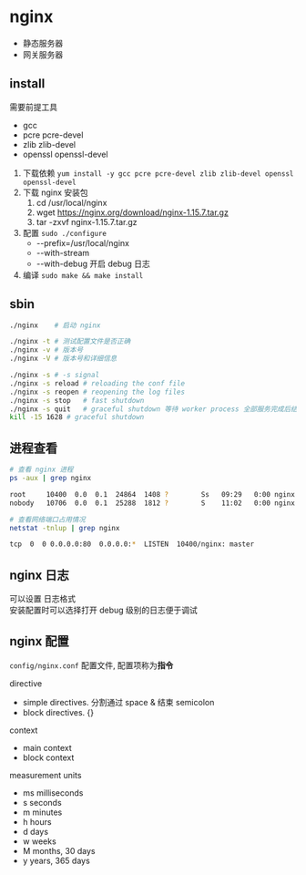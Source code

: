 # nginx

- 静态服务器
- 网关服务器

## install

需要前提工具

- gcc
- pcre pcre-devel
- zlib zlib-devel
- openssl openssl-devel

1. 下载依赖 `yum install -y gcc pcre pcre-devel zlib zlib-devel openssl openssl-devel`
2. 下载 nginx 安装包
    1. cd /usr/local/nginx
    2. wget https://nginx.org/download/nginx-1.15.7.tar.gz
    3. tar -zxvf nginx-1.15.7.tar.gz
3. 配置 `sudo ./configure`
    - --prefix=/usr/local/nginx
    - --with-stream
    - --with-debug   开启 debug 日志
4. 编译 `sudo make && make install`

## sbin

```bash
./nginx    # 启动 nginx

./nginx -t # 测试配置文件是否正确
./nginx -v # 版本号
./nginx -V # 版本号和详细信息

./nginx -s # -s signal
./nginx -s reload # reloading the conf file
./nginx -s reopen # reopening the log files
./nginx -s stop   # fast shutdown
./nginx -s quit   # graceful shutdown 等待 worker process 全部服务完成后结束, 必须是同一用户开启的才会被执行
kill -15 1628 # graceful shutdown
```

## 进程查看

```bash
# 查看 nginx 进程
ps -aux | grep nginx

root     10400  0.0  0.1  24864  1408 ?        Ss   09:29   0:00 nginx: master process ./nginx
nobody   10706  0.0  0.1  25288  1812 ?        S    11:02   0:00 nginx: worker process

# 查看网络端口占用情况
netstat -tnlup | grep nginx

tcp  0  0 0.0.0.0:80  0.0.0.0:*  LISTEN  10400/nginx: master
```

## nginx 日志

可以设置 日志格式  
安装配置时可以选择打开 debug 级别的日志便于调试  

## nginx 配置

`config/nginx.conf` 配置文件, 配置项称为**指令**

directive

- simple directives.  分割通过 space & 结束 semicolon
- block directives. {}

context

- main context
- block context

measurement units

- ms milliseconds
- s	seconds
- m	minutes
- h	hours
- d	days
- w	weeks
- M	months, 30 days
- y	years, 365 days








